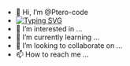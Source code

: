 - 👋 Hi, I’m @Ptero-code
- [![Typing SVG](https://readme-typing-svg.herokuapp.com?color=%2336BCF7&lines=Junior+frontend+developer)](https://git.io/typing-svg)
- 👀 I’m interested in ...
- 🌱 I’m currently learning ...
- 💞️ I’m looking to collaborate on ...
- 📫 How to reach me ...

<!---
Ptero-code/Ptero-code is a ✨ special ✨ repository because its `README.md` (this file) appears on your GitHub profile.
You can click the Preview link to take a look at your changes.
--->
